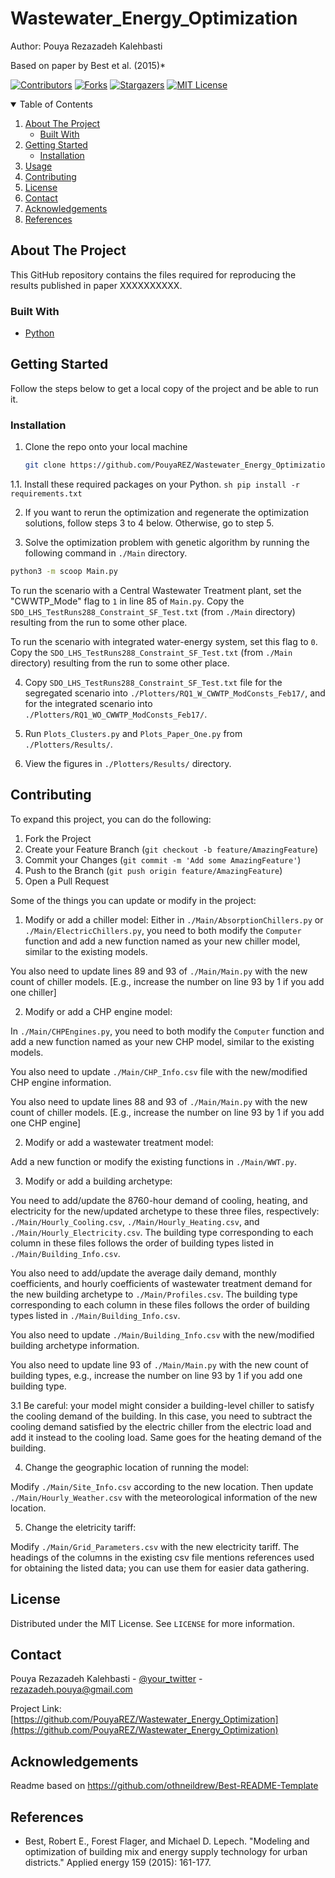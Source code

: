 # Wastewater_Energy_Optimization
Author: Pouya Rezazadeh Kalehbasti

Based on paper by Best et al. (2015)*




<!-- PROJECT SHIELDS -->
<!--
*** I'm using markdown "reference style" links for readability.
*** Reference links are enclosed in brackets [ ] instead of parentheses ( ).
*** See the bottom of this document for the declaration of the reference variables
*** for contributors-url, forks-url, etc. This is an optional, concise syntax you may use.
*** https://www.markdownguide.org/basic-syntax/#reference-style-links
-->
[![Contributors][contributors-shield]][contributors-url]
[![Forks][forks-shield]][forks-url]
[![Stargazers][stars-shield]][stars-url]
[![MIT License][license-shield]][license-url]





<!-- TABLE OF CONTENTS -->
<details open="open">
  <summary>Table of Contents</summary>
  <ol>
    <li>
      <a href="#about-the-project">About The Project</a>
      <ul>
        <li><a href="#built-with">Built With</a></li>
      </ul>
    </li>
    <li>
      <a href="#getting-started">Getting Started</a>
      <ul>
        <li><a href="#installation">Installation</a></li>
      </ul>
    </li>
    <li><a href="#usage">Usage</a></li>
    <li><a href="#contributing">Contributing</a></li>
    <li><a href="#license">License</a></li>
    <li><a href="#contact">Contact</a></li>
    <li><a href="#acknowledgements">Acknowledgements</a></li>
	<li><a href="#references">References</a></li>
  </ol>
</details>



<!-- ABOUT THE PROJECT -->
## About The Project
This GitHub repository contains the files required for reproducing the results published in paper XXXXXXXXXX.



### Built With

* [Python](https://www.python.org/)



<!-- GETTING STARTED -->
## Getting Started

Follow the steps below to get a local copy of the project and be able to run it.


### Installation

1. Clone the repo onto your local machine
   ```sh
   git clone https://github.com/PouyaREZ/Wastewater_Energy_Optimization.git
   ```
1.1. Install these required packages on your Python.
	```sh
	pip install -r requirements.txt
	```
   
2. If you want to rerun the optimization and regenerate the optimization solutions, follow steps 3 to 4 below. Otherwise, go to step 5.
   
3. Solve the optimization problem with genetic algorithm by running the following command in `./Main` directory.
```sh
python3 -m scoop Main.py
```
To run the scenario with a Central Wastewater Treatment plant, set the "CWWTP_Mode" flag to `1` in line 85 of `Main.py`.
Copy the `SDO_LHS_TestRuns288_Constraint_SF_Test.txt` (from `./Main` directory) resulting from the run to some other place.

To run the scenario with integrated water-energy system, set this flag to `0`.
Copy the `SDO_LHS_TestRuns288_Constraint_SF_Test.txt` (from `./Main` directory) resulting from the run to some other place.
   
4. Copy `SDO_LHS_TestRuns288_Constraint_SF_Test.txt` file for the segregated scenario into `./Plotters/RQ1_W_CWWTP_ModConsts_Feb17/`,
and for the integrated scenario into `./Plotters/RQ1_WO_CWWTP_ModConsts_Feb17/`.

5. Run `Plots_Clusters.py` and `Plots_Paper_One.py` from `./Plotters/Results/`.

6. View the figures in `./Plotters/Results/` directory.


<!-- CONTRIBUTING -->
## Contributing

To expand this project, you can do the following:
1. Fork the Project
2. Create your Feature Branch (`git checkout -b feature/AmazingFeature`)
3. Commit your Changes (`git commit -m 'Add some AmazingFeature'`)
4. Push to the Branch (`git push origin feature/AmazingFeature`)
5. Open a Pull Request


Some of the things you can update or modify in the project:
1. Modify or add a chiller model:
Either in `./Main/AbsorptionChillers.py` or `./Main/ElectricChillers.py`, you need to both modify 
the `Computer` function and add a new function named as your new chiller model, similar to the
existing models.

You also need to update lines 89 and 93 of `./Main/Main.py` with the new count of chiller models.
[E.g., increase the number on line 93 by 1 if you add one chiller]


2. Modify or add a CHP engine model:

In `./Main/CHPEngines.py`, you need to both modify the `Computer` function and add a new function
named as your new CHP model, similar to the existing models.

You also need to update `./Main/CHP_Info.csv` file with the new/modified CHP engine information.

You also need to update lines 88 and 93 of `./Main/Main.py` with the new count of chiller models.
[E.g., increase the number on line 93 by 1 if you add one CHP engine]

2. Modify or add a wastewater treatment model:

Add a new function or modify the existing functions in `./Main/WWT.py`.


3. Modify or add a building archetype:

You need to add/update the 8760-hour demand of cooling, heating, and electricity for the new/updated
archetype to these three files, respectively: `./Main/Hourly_Cooling.csv`, `./Main/Hourly_Heating.csv`,
and `./Main/Hourly_Electricity.csv`. The building type corresponding to each column in these files follows
the order of building types listed in `./Main/Building_Info.csv`.

You also need to add/update the average daily demand, monthly coefficients, and hourly coefficients of
wastewater treatment demand for the new building archetype to `./Main/Profiles.csv`. The building type
corresponding to each column in these files follows the order of building types listed in
`./Main/Building_Info.csv`.

You also need to update `./Main/Building_Info.csv` with the new/modified building archetype information.

You also need to update line 93 of `./Main/Main.py` with the new count of building types, e.g., increase
the number on line 93 by 1 if you add one building type.


3.1 Be careful: your model might consider a building-level chiller to
satisfy the cooling demand of the building. In this case, you need to subtract the cooling demand
satisfied by the electric chiller from the electric load and add it instead to the cooling load.
Same goes for the heating demand of the building.


4. Change the geographic location of running the model:

Modify `./Main/Site_Info.csv` according to the new location. Then update `./Main/Hourly_Weather.csv` with
the meteorological information of the new location.


5. Change the eletricity tariff:

Modify `./Main/Grid_Parameters.csv` with the new electricity tariff. The headings of the columns in the 
existing csv file mentions references used for obtaining the listed data; you can use them for easier
data gathering.






<!-- LICENSE -->
## License

Distributed under the MIT License. See `LICENSE` for more information.



<!-- CONTACT -->
## Contact

Pouya Rezazadeh Kalehbasti - [@your_twitter](https://twitter.com/your_username) - rezazadeh.pouya@gmail.com

Project Link: [https://github.com/PouyaREZ/Wastewater_Energy_Optimization](https://github.com/PouyaREZ/Wastewater_Energy_Optimization)



<!-- ACKNOWLEDGEMENTS -->
## Acknowledgements

Readme based on https://github.com/othneildrew/Best-README-Template






<!-- MARKDOWN LINKS & IMAGES -->
<!-- https://www.markdownguide.org/basic-syntax/#reference-style-links -->
[contributors-shield]: https://img.shields.io/github/contributors/PouyaREZ/Wastewater_Energy_Optimization.svg?style=for-the-badge
[contributors-url]: https://github.com/PouyaREZ/Wastewater_Energy_Optimization/graphs/contributors
[forks-shield]: https://img.shields.io/github/forks/PouyaREZ/Wastewater_Energy_Optimization.svg?style=for-the-badge
[forks-url]: https://github.com/PouyaREZ/Wastewater_Energy_Optimization/network/members
[stars-shield]: https://img.shields.io/github/stars/PouyaREZ/Wastewater_Energy_Optimization.svg?style=for-the-badge
[stars-url]: https://github.com/PouyaREZ/Wastewater_Energy_Optimization/stargazers

[license-shield]: https://img.shields.io/github/license/PouyaREZ/Wastewater_Energy_Optimization.svg?style=for-the-badge
[license-url]: https://github.com/PouyaREZ/Wastewater_Energy_Optimization/blob/main/LICENSE





<!-- References -->
## References

* Best, Robert E., Forest Flager, and Michael D. Lepech. "Modeling and optimization of building mix and energy supply technology for urban districts." Applied energy 159 (2015): 161-177.